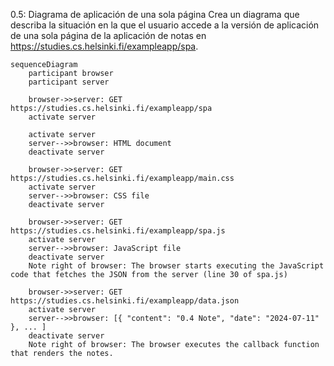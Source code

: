 0.5: Diagrama de aplicación de una sola página
Crea un diagrama que describa la situación en la que el usuario accede a la versión de aplicación de una sola página de la aplicación de notas en https://studies.cs.helsinki.fi/exampleapp/spa.

```mermaid
sequenceDiagram
    participant browser
    participant server

    browser->>server: GET https://studies.cs.helsinki.fi/exampleapp/spa
    activate server

    activate server
    server-->>browser: HTML document
    deactivate server

    browser->>server: GET https://studies.cs.helsinki.fi/exampleapp/main.css
    activate server
    server-->>browser: CSS file
    deactivate server

    browser->>server: GET https://studies.cs.helsinki.fi/exampleapp/spa.js
    activate server
    server-->>browser: JavaScript file
    deactivate server
    Note right of browser: The browser starts executing the JavaScript code that fetches the JSON from the server (line 30 of spa.js)
    
    browser->>server: GET https://studies.cs.helsinki.fi/exampleapp/data.json
    activate server
    server-->>browser: [{ "content": "0.4 Note", "date": "2024-07-11" }, ... ]
    deactivate server
    Note right of browser: The browser executes the callback function that renders the notes.
```
